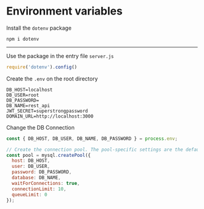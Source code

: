 # Environment variables

Install the `dotenv` package
```console
npm i dotenv
```

<hr>

Use the package in the entry file `server.js`
```javascript
require('dotenv').config()
```

Create the `.env` on the root directory
```
DB_HOST=localhost
DB_USER=root
DB_PASSWORD=
DB_NAME=rest_api
JWT_SECRET=superstrongpassword
DOMAIN_URL=http://localhost:3000
```

Change the DB Connection
```javascript
const { DB_HOST, DB_USER, DB_NAME, DB_PASSWORD } = process.env;

// Create the connection pool. The pool-specific settings are the defaults
const pool = mysql.createPool({
  host: DB_HOST,
  user: DB_USER,
  password: DB_PASSWORD,
  database: DB_NAME,
  waitForConnections: true,
  connectionLimit: 10,
  queueLimit: 0
});
```
